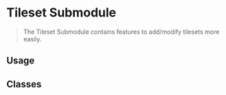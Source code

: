 ﻿# Tileset Submodule

> The Tileset Submodule contains features to add/modify tilesets more easily.

## Usage

## Classes

<!--- tabs:start --->

<!--- tab:Classes --->

<!--- tabs:end --->